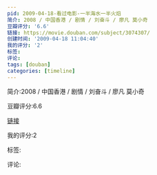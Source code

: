 ```yaml
---
pid: 2009-04-18-看过电影-一半海水一半火焰
简介: 2008 / 中国香港 / 剧情 / 刘奋斗 / 廖凡 莫小奇
豆瓣评分: '6.6'
链接: https://movie.douban.com/subject/3074307/
创建时间: '2009-04-18 11:04:40'
我的评分: '2'
标签:
评论:
tags: [douban]
categories: [timeline]
---
```

简介:2008 / 中国香港 / 剧情 / 刘奋斗 / 廖凡 莫小奇

豆瓣评分:6.6

[链接](https://movie.douban.com/subject/3074307/)

我的评分:2

标签:

评论:

